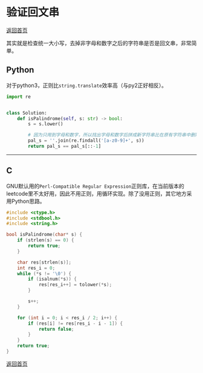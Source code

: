 <!--
 * @Author: Hiseh
 * @Date: 2019-10-09 10:24:36
 * @LastEditors: Hiseh
 * @LastEditTime: 2019-10-10 11:30:31
 * @Description: 
 -->
# 验证回文串
[返回首页](../README.md)

其实就是检查统一大小写，去掉非字母和数字之后的字符串是否是回文串，非常简单。
## Python
对于python3，正则比`string.translate`效率高（与py2正好相反）。
```python
import re


class Solution:
    def isPalindrome(self, s: str) -> bool:
        s = s.lower()

        # 因为只用到字母和数字，所以找出字母和数字后拼成新字符串比在原有字符串中删除非字母和数字效率高
        pal_s = ''.join(re.findall('[a-z0-9]+', s))
        return pal_s == pal_s[::-1]
```
---

## C
GNU默认用的`Perl-Compatible Regular Expression`正则库，在当前版本的leetcode里不太好用，因此不用正则，用循环实现。除了没用正则，其它地方采用Python思路。
```c
#include <ctype.h>
#include <stdbool.h>
#include <string.h>

bool isPalindrome(char* s) {
    if (strlen(s) == 0) {
        return true;
    }

    char res[strlen(s)];
    int res_i = 0;
    while (*s != '\0') {
        if (isalnum(*s)) {
            res[res_i++] = tolower(*s);
        }

        s++;
    }

    for (int i = 0; i < res_i / 2; i++) {
        if (res[i] != res[res_i - i - 1]) {
            return false;
        }
    }
    return true;
}
```
[返回首页](../README.md)